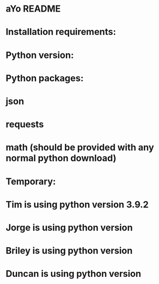 # aYo README
#
# Installation requirements:
#   Python version:
#   
#   Python packages:
#     json
#     requests
#     math (should be provided with any normal python download)
#     
#     
#      
#      
#
#
#   Temporary:
#     Tim is using python version 3.9.2
#     Jorge is using python version
#     Briley is using python version
#     Duncan is using python version
#
#
#
#
#
#
#
#
#
#
#
#
#
#
#
#
#
#
#
#
